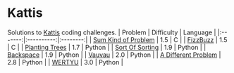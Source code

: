 # Kattis
Solutions to [Kattis](https://open.kattis.com/) coding challenges.
| Problem | Difficulty | Language |
|:-------:|:----------:|:--------:|
| [Sum Kind of Problem](https://open.kattis.com/problems/sumkindofproblem) | 1.5 | C |
| [FizzBuzz](https://open.kattis.com/problems/fizzbuzz) | 1.5 | C |
| [Planting Trees](https://open.kattis.com/problems/plantingtrees) | 1.7 | Python |
| [Sort Of Sorting](https://open.kattis.com/problems/sortofsorting) | 1.9 | Python |
| [Backspace](https://open.kattis.com/problems/backspace) | 1.9 | Python |
| [Vauvau](https://open.kattis.com/problems/vauvau) | 2.0 | Python |
| [A Different Problem](https://open.kattis.com/problems/different) | 2.8 | Python |
| [WERTYU](https://open.kattis.com/problems/wertyu) | 3.0 | Python |
